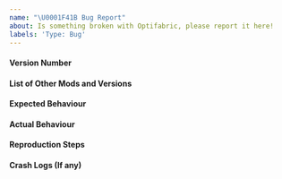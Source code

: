```yaml
---
name: "\U0001F41B Bug Report"
about: Is something broken with Optifabric, please report it here!
labels: 'Type: Bug'
---
```


<!-- Before reporting an issue with optifabric, please ensure you are using the latest version of OptiFabric --->
<!-- If a mod is incompatible, please use the Incompatible Mods issue creator -->
<!-- If Optifabric is crashing your game, please use the Bug Report issue creator -->
<!-- If you have questions, please use the Questions issue creator -->
<!-- If certain shaders are not working with OptiFabric, please use the Shaders Issues issue creator -->

#### Version Number
<!-- What Version of OptiFabric are you using -->

#### List of Other Mods and Versions
<!-- What Other Mods are you using? What versions are they? -->

#### Expected Behaviour
<!-- What behaviour do you expect -->

#### Actual Behaviour
<!-- What Actually went wrong -->

#### Reproduction Steps
<!-- Step by step what caused the issue -->

#### Crash Logs (If any)
<!-- Is it Crashing your game? Please attach your logs! -->

